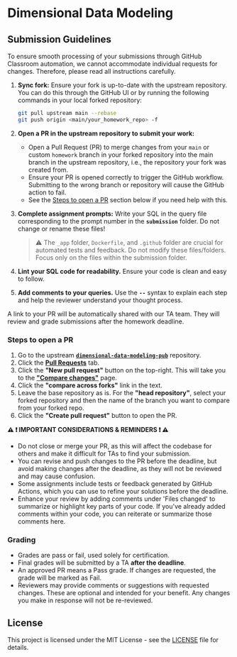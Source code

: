 # Dimensional Data Modeling

## Submission Guidelines

To ensure smooth processing of your submissions through GitHub Classroom automation, we cannot accommodate individual requests for changes. Therefore, please read all instructions carefully.

1. **Sync fork:** Ensure your fork is up-to-date with the upstream repository. You can do this through the GitHub UI or by running the following commands in your local forked repository:

    ```bash
    git pull upstream main --rebase
    git push origin <main/your_homework_repo> -f
    ```

3. **Open a PR in the upstream repository to submit your work:**
    - Open a Pull Request (PR) to merge changes from your `main` or custom `homework` branch in your forked repository into the main branch in the upstream repository, i.e., the repository your fork was created from.
    - Ensure your PR is opened correctly to trigger the GitHub workflow. Submitting to the wrong branch or repository will cause the GitHub action to fail.
    - See the [Steps to open a PR](#steps-to-open-a-pr) section below if you need help with this.

5. **Complete assignment prompts:** Write your SQL in the query file corresponding to the prompt number in the **`submission`** folder. Do not change or rename these files!
    >
    > :warning: The `_app` folder, `Dockerfile`, and `.github` folder are crucial for automated tests and feedback.
Do not modify these files/folders. Focus only on the files within the submission folder.
    >

6. **Lint your SQL code for readability.** Ensure your code is clean and easy to follow.

7. **Add comments to your queries.** Use the **`--`** syntax to explain each step and help the reviewer understand your thought process. 

A link to your PR will be automatically shared with our TA team. They will review and grade submissions after the homework deadline.

### Steps to open a PR
  1. Go to the upstream [**`dimensional-data-modeling-pub`**](https://github.com/DataExpert-ZachWilson-V4/dimensional-data-modeling-pub) repository.
  2. Click the [**Pull Requests**](https://github.com/DataExpert-ZachWilson-V4/dimensional-data-modeling-pub/pulls) tab.
  3. Click the **"New pull request"** button on the top-right. This will take you to the [**"Compare changes"**](https://github.com/DataExpert-ZachWilson-V4/dimensional-data-modeling-pub/compare) page.
  4. Click the **"compare across forks"** link in the text.
  5. Leave the base repository as is. For the **"head repository"**, select your forked repository and then the name of the branch you want to compare from your forked repo.
  6. Click the **"Create pull request"** button to open the PR.

**:warning: :exclamation: IMPORTANT CONSIDERATIONS & REMINDERS :exclamation: :warning:**
  - Do not close or merge your PR, as this will affect the codebase for others and make it difficult for TAs to find your submission.
  - You can revise and push changes to the PR before the deadline, but avoid making changes after the deadline, as they will not be reviewed and may cause confusion.
  - Some assignments include tests or feedback generated by GitHub Actions, which you can use to refine your solutions before the deadline.
  - Enhance your review by adding comments under 'Files changed' to summarize or highlight key parts of your code. If you've already added comments within your code, you can reiterate or summarize those comments here.

### Grading
  - Grades are pass or fail, used solely for certification.
  - Final grades will be submitted by a TA **after the deadline**.
  - An approved PR means a Pass grade. If changes are requested, the grade will be marked as Fail.
  - Reviewers may provide comments or suggestions with requested changes. These are optional and intended for your benefit. Any changes you make in response will not be re-reviewed.


License
----------
This project is licensed under the MIT License - see the [LICENSE](LICENSE) file for details.

